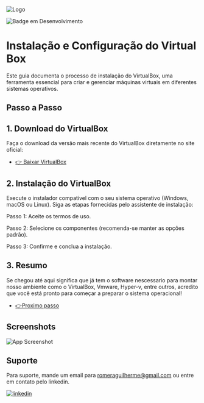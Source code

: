 
![Logo](https://i.ibb.co/hM1bC3X/2.png)

![Badge em Desenvolvimento](http://img.shields.io/static/v1?label=STATUS&message=EM%20DESENVOLVIMENTO&color=GREEN&style=for-the-badge)

# Instalação e Configuração do Virtual Box

Este guia documenta o processo de instalação do VirtualBox, uma ferramenta essencial para criar e gerenciar máquinas virtuais em diferentes sistemas operativos.

## Passo a Passo


## 1. Download do VirtualBox
Faça o download da versão mais recente do VirtualBox diretamente no site oficial:
 - [👉 Baixar VirtualBox](https://www.virtualbox.org/wiki/Downloads)


## 2. Instalação do VirtualBox
Execute o instalador compatível com o seu sistema operativo (Windows, macOS ou Linux).
Siga as etapas fornecidas pelo assistente de instalação:

Passo 1: Aceite os termos de uso.

Passo 2: Selecione os componentes (recomenda-se manter as opções padrão).

Passo 3: Confirme e conclua a instalação.

## 3. Resumo
Se chegou até aqui significa que já tem o software nescessario para montar nosso ambiente como o VirtualBox, Vmware, Hyper-v, entre outros, acredito que você está pronto para começar a preparar o sistema operacional!

 - [👉Proximo passo](https://github.com/RomeraSCR/GLPI10_NA_PRATICA/blob/main/PASSO2-ORACLE-LINUX.md)

## Screenshots

![App Screenshot](https://kfocus.org/img/wf/vbox-w11/vbox-newvm-000.webp?1725558517)


## Suporte

Para suporte, mande um email para romeraguilherme@gmail.com ou entre em contato pelo linkedin.


[![linkedin](https://img.shields.io/badge/linkedin-0A66C2?style=for-the-badge&logo=linkedin&logoColor=white)](https://www.linkedin.com/in/guilherme-romera-569801267/)

